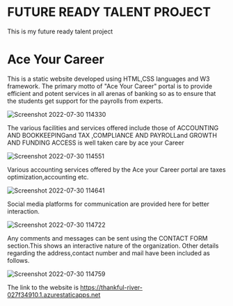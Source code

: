 <h1>FUTURE READY TALENT PROJECT</h1>
This is my future ready talent project
<h1>Ace Your Career</H1>
This is a static website developed using HTML,CSS languages and W3 framework.
The primary motto of "Ace Your Career" portal is to provide efficient and potent services in all arenas of banking so as to ensure that the students get support  for the payrolls from experts.

![Screenshot 2022-07-30 114330](https://user-images.githubusercontent.com/71886713/181879018-6a7626b9-b167-4a6d-b070-c6299097b73f.png)

The various facilities and services offered include those of ACCOUNTING AND BOOKKEEPINGand TAX ,COMPLIANCE AND PAYROLLand GROWTH AND FUNDING ACCESS is well taken care by ace your Career

![Screenshot 2022-07-30 114551](https://user-images.githubusercontent.com/71886713/181879056-4234270d-b60e-422f-90cc-1954cb80d07d.png)


Various accounting services offered by the Ace your Career portal are taxes optimization,accounting etc.

![Screenshot 2022-07-30 114641](https://user-images.githubusercontent.com/71886713/181879157-32a950b4-9e05-499d-a646-f0a0bac74b0f.png)

Social media platforms for communication are provided here for better interaction.

![Screenshot 2022-07-30 114722](https://user-images.githubusercontent.com/71886713/181879271-af344886-2db7-4077-b07f-2b257d2b0398.png)

Any comments and messages can be sent using the CONTACT FORM section.This shows an interactive nature of the organization.
Other details regarding the address,contact number and mail have been included as follows.

![Screenshot 2022-07-30 114759](https://user-images.githubusercontent.com/71886713/181879298-b9a3c3d9-e7bc-4355-8d88-9c01cd53d602.png)

The link to the website is https://thankful-river-027f34910.1.azurestaticapps.net
